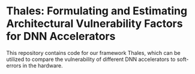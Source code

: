 # Thales: Formulating and Estimating Architectural Vulnerability Factors for DNN Accelerators
This repository contains code for our framework Thales, which can be utilized to compare the vulnerability of different DNN accelerators to soft-errors in the hardware. 
